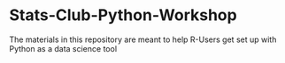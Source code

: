 # Stats-Club-Python-Workshop

The materials in this repository are meant to help R-Users get set up with Python as a data science tool